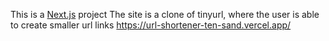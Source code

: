 This is a [Next.js](https://nextjs.org/) project
The site is a clone of tinyurl, where the user is able to create smaller url links
https://url-shortener-ten-sand.vercel.app/
